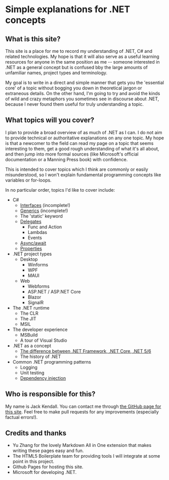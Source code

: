 # Simple explanations for .NET concepts

## What is this site?
This site is a place for me to record my understanding of .NET, C# and related technologies. My hope is that it will also serve as a useful learning resources for anyone in the same position as me -- someone interested in .NET as a general concept but is confused bby the large amounts of unfamiliar names, project types and terminology.

My goal is to write in a direct and simple manner that gets you the 'essential core' of a topic without bogging you down in theoretical jargon or extraneous details. On the other hand, I'm going to try and avoid the kinds of wild and crazy metaphors you sometimes see in discourse about .NET, because I never found them useful for truly understanding a topic.

## What topics will you cover?
I plan to provide a broad overview of as much of .NET as I can. I do not aim to provide technical or authoritative explanations on any one topic. My hope is that a newcomer to the field can read my page on a topic that seems interesting to them, get a good rough understanding of what it's all about, and then jump into more formal sources (like Microsoft's official documentation or a Manning Press book) with confidence.

This is intended to cover topics which I think are commonly or easily misunderstood, so I won't explain fundamental programming concepts like variables or for-loops.

In no particular order, topics I'd like to cover include:
* C#
    * [Interfaces](interfaces.md) (incomplete!)
    * [Generics](generics.md) (incomplete!)
    * The 'static' keyword
    * [Delegates](delegates.md)
      * Func and Action
      * Lambdas
      * Events
    * [Async/await](async-await.md)
    * [Properties](properties.md)
* .NET project types
    * Desktop
      * Winforms
      * WPF
      * MAUI 
    * Web
      * Webforms
      * ASP.NET / ASP.NET Core
      * Blazor
      * SignalR 
* The .NET runtime
    * The CLR
    * The JIT
    * MSIL
* The developer experience
    * MSBuild
    * A tour of Visual Studio
* .NET as a concept
    * [The difference between .NET Framework, .NET Core, .NET 5/6](dotnet-versions.md)
    * The history of .NET
* Common .NET programming patterns
    * Logging
    * Unit testing
    * [Dependency injection](dependency-injection.md)

## Who is responsible for this?

My name is Jack Kendall. You can contact me through [the GitHub page for this site](https://github.com/jkendall327/dotnet-explanations). Feel free to make pull requests for any improvements (especially factual errors!).

## Credits and thanks

* Yu Zhang for the lovely Markdown All in One extension that makes writing these pages easy and fun.
* The HTML5 Boilerplate team for providing tools I will integrate at some point in this project.
* Github Pages for hosting this site.
* Microsoft for developing .NET.
